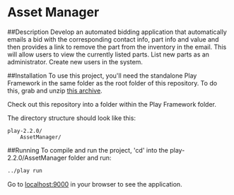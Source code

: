 Asset Manager
================

##Description
Develop an automated bidding application that automatically emails a bid with the corresponding contact info, part info and value and then provides a link to remove the part from the inventory in the email.  This will allow users to view the currently listed parts.  List new parts as an administrator.  Create new users in the system.

##Installation
To use this project, you'll need the standalone Play Framework in the same folder as the root folder of this repository. To do this, grab and unzip <a href="http://downloads.typesafe.com/play/2.2.0/play-2.2.0.zip">this archive</a>.

Check out this repository into a folder within the Play Framework folder.

The directory structure should look like this:

    play-2.2.0/
        AssetManager/


##Running
To compile and run the project, 'cd' into the play-2.2.0/AssetManager folder and run:

`````bash
../play run

`````

Go to <a href="http://localhost:9000">localhost:9000</a> in your browser to see the application.
